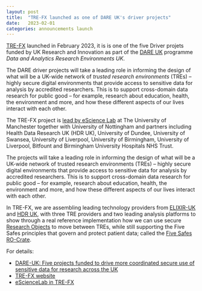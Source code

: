 ```yaml
---
layout: post
title:  "TRE-FX launched as one of DARE UK's driver projects"
date:   2023-02-01
categories: announcements launch
---
```



[TRE-FX](https://trefx.uk/) launched in February 2023, it is is one of the five Driver projets funded by UK Research and Innovation as part of the [DARE UK](https://dareuk.org.uk/) programme _Data and Analytics Research Environments UK_. 

The DARE driver projects will take a leading role in informing the design of what will be a UK-wide network of _trusted research environments_ (TREs) – highly secure digital environments that provide access to sensitive data for analysis by accredited researchers. This is to support cross-domain data research for public good – for example, research about education, health, the environment and more, and how these different aspects of our lives interact with each other.

The TRE-FX project is [lead by eScience Lab](https://esciencelab.org.uk/projects/tre-fx/) at The University of Manchester together with University of Nottingham and partners including Health Data Research UK (HDR UK), University of Dundee, University of Swansea, University of Liverpool, University of Birmingham, University of Liverpool, Bitfount  and Birmingham University Hospitals NHS Trust.

The projects will take a leading role in informing the design of what will be a UK-wide network of trusted research environments (TREs) – highly secure digital environments that provide access to sensitive data for analysis by accredited researchers. This is to support cross-domain data research for public good – for example, research about education, health, the environment and more, and how these different aspects of our lives interact with each other.

In TRE-FX, we are assembling leading technology providers from [ELIXIR-UK](https://elixiruknode.org/) and [HDR UK](https://www.hdruk.ac.uk/), with three TRE providers and two leading analysis platforms to show through a real reference implementation how we can use secure [Research Objects](/products/researchobject/) to move between TREs, while still supporting the Five Safes principles that govern and protect patient data; called the [Five Safes RO-Crate](https://trefx.uk/implementation).

For details:
* [DARE-UK: Five projects funded to drive more coordinated secure use of sensitive data for research across the UK](https://dareuk.org.uk/five-projects-funded-to-drive-more-coordinated-secure-use-of-sensitive-data-for-research-across-uk/)
* [TRE-FX website](https://trefx.uk/)
* [eScienceLab in TRE-FX](https://esciencelab.org.uk/projects/tre-fx/)
